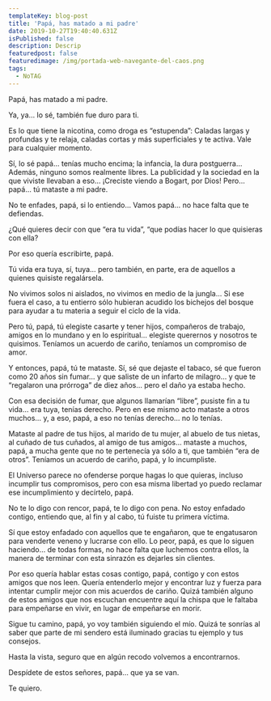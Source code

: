 ```yaml
---
templateKey: blog-post
title: 'Papá, has matado a mi padre'
date: 2019-10-27T19:40:40.631Z
isPublished: false
description: Descrip
featuredpost: false
featuredimage: /img/portada-web-navegante-del-caos.png
tags:
  - NoTAG
---
```

Papá, has matado a mi padre.



Ya, ya… lo sé, también fue duro para ti.



Es lo que tiene la nicotina, como droga es “estupenda”: Caladas largas y profundas y te relaja, caladas cortas y más superficiales y te activa. Vale para cualquier momento.



Sí, lo sé papá… tenías mucho encima; la infancia, la dura postguerra… Además, ninguno somos realmente libres. La publicidad y la sociedad en la que viviste llevaban a eso… ¡Creciste viendo a Bogart, por Dios! Pero… papá… tú mataste a mi padre.



No te enfades, papá, si lo entiendo… Vamos papá… no hace falta que te defiendas.



¿Qué quieres decir con que “era tu vida”, “que podías hacer lo que quisieras con ella?



Por eso quería escribirte, papá.



Tú vida era tuya, sí, tuya… pero también, en parte, era de aquellos a quienes quisiste regalársela.



No vivimos solos ni aislados, no vivimos en medio de la jungla… Si ese fuera el caso, a tu entierro sólo hubieran acudido los bichejos del bosque para ayudar a tu materia a seguir el ciclo de la vida.



Pero tú, papá, tú elegiste casarte y tener hijos, compañeros de trabajo, amigos en lo mundano y en lo espiritual… elegiste querernos y nosotros te quisimos. Teníamos un acuerdo de cariño, teníamos un compromiso de amor.



Y entonces, papá, tú te mataste. Sí, sé que dejaste el tabaco, sé que fueron como 20 años sin fumar… y que saliste de un infarto de milagro… y que te “regalaron una prórroga” de diez años… pero el daño ya estaba hecho.



Con esa decisión de fumar, que algunos llamarían “libre”, pusiste fin a tu vida… era tuya, tenías derecho. Pero en ese mismo acto mataste a otros muchos… y, a eso, papá, a eso no tenías derecho… no lo tenías.



Mataste al padre de tus hijos, al marido de tu mujer, al abuelo de tus nietas, al cuñado de tus cuñados, al amigo de tus amigos… mataste a muchos, papá, a mucha gente que no te pertenecía ya sólo a ti, que también “era de otros”. Teníamos un acuerdo de cariño, papá, y lo incumpliste.



El Universo parece no ofenderse porque hagas lo que quieras, incluso incumplir tus compromisos, pero con esa misma libertad yo puedo reclamar ese incumplimiento y decírtelo, papá.



No te lo digo con rencor, papá, te lo digo con pena. No estoy enfadado contigo, entiendo que, al fin y al cabo, tú fuiste tu primera víctima.



Sí que estoy enfadado con aquellos que te engañaron, que te engatusaron para venderte veneno y lucrarse con ello. Lo peor, papá, es que lo siguen haciendo… de todas formas, no hace falta que luchemos contra ellos, la manera de terminar con esta sinrazón es dejarles sin clientes.



Por eso quería hablar estas cosas contigo, papá, contigo y con estos amigos que nos leen. Quería entenderlo mejor y encontrar luz y fuerza para intentar cumplir mejor con mis acuerdos de cariño. Quizá también alguno de estos amigos que nos escuchan encuentre aquí la chispa que le faltaba para empeñarse en vivir, en lugar de empeñarse en morir.



Sigue tu camino, papá, yo voy también siguiendo el mío. Quizá te sonrías al saber que parte de mi sendero está iluminado gracias tu ejemplo y tus consejos.



Hasta la vista, seguro que en algún recodo volvemos a encontrarnos.



Despídete de estos señores, papá… que ya se van.



Te quiero.

